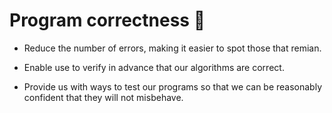# Program correctness 🤔

*   Reduce the number of errors, making it easier to spot those that remian.

*   Enable use to verify in advance that our algorithms are correct.

*   Provide us with ways to test our programs so that we can be reasonably confident that they will not misbehave.
